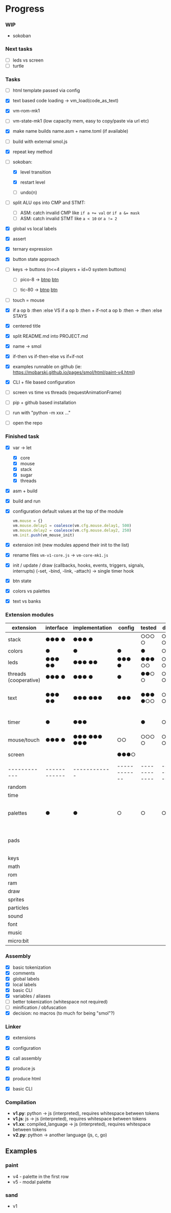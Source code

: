 # Progress

### WIP

- sokoban

### Next tasks

- [ ] leds vs screen
- [ ] turtle

### Tasks

- [ ] html template passed via config

- [x] text based code loading -> vm_load(code_as_text)

- [x] vm-rom-mk1

- [ ] vm-state-mk1 (low capacity mem, easy to copy/paste via url etc)

- [x] make name builds name.asm + name.toml (if available)

- [ ] build with external smol.js

- [x] repeat key method

- [ ] sokoban:

  - [x] level transition

  - [x] restart level

  - [ ] undo(n)

- [ ] split ALU ops into CMP and STMT:

  - [ ] ASM: catch invalid CMP like  `if a += val` or `if a &= mask`
  - [ ] ASM: catch invalid STMT like `a < 10` or `a != 2`

- [x] global vs local labels

- [x] assert

- [x] ternary expression

- [x] button state approach

- [ ] keys -> buttons (n<=4 players + id=0 system buttons)

  - [ ] pico-8 -> [btnp](https://pico-8.fandom.com/wiki/Btnp) [btn](https://pico-8.fandom.com/wiki/Btn)
  - [ ] tic-80 -> [btnp](https://github-wiki-see.page/m/nesbox/TIC-80/wiki/btnp) [btn](https://github-wiki-see.page/m/nesbox/TIC-80/wiki/btn)

  

- [ ] touch = mouse

- [x] if a op b :then :else VS if a op b :then + if-not a op b :then -> :then :else STAYS

- [x] centered title

- [x] split README.md into PROJECT.md

- [x] name -> smol

- [x] if-then vs if-then-else vs if+if-not

- [x] examples runnable on github (ie: https://mobarski.github.io/pages/smol/html/paint-v4.html)

- [x] CLI + file based configuration

- [ ] screen vs time vs threads (requestAnimationFrame)

- [ ] pip + github based installation

- [ ] run with "python -m xxx ..."

- [ ] open the repo

### Finished task

- [x] var -> let

  - [x] core
  - [x] mouse
  - [x] stack
  - [x] sugar
  - [x] threads

- [x] asm + build

- [x] build and run

- [x] configuration default values at the top of the module

  ```javascript
  vm.mouse = {}
  vm.mouse.delay1 = coalesce(vm.cfg.mouse.delay1, 500)
  vm.mouse.delay2 = coalesce(vm.cfg.mouse.delay2, 250)
  vm.init.push(vm_mouse_init)
  ```

- [x] extension init (new modules append their init to the list)

- [x] rename files `vm-v1-core.js` -> `vm-core-mk1.js`

- [x] init / update / draw (callbacks, hooks, events, triggers, signals, interrupts) (-set, -bind, -link, -attach)  -> single timer hook

- [x] btn state

- [x] colors vs palettes

- [x] text vs banks

  

### Extension modules

| extension             | interface    | implementation | config       | tested       | docs         | notes                            |
| --------------------- | ------------ | -------------- | ------------ | ------------ | ------------ | -------------------------------- |
| stack                 | ●●● ●        | ●●● ●          |              | ○○○ ○        | ○○○ ○        |                                  |
| colors                | ●            | ●              | ●            | ●            | ○            |                                  |
| leds                  | ●●● ●●       | ●●● ●●         | ●●● ●        | ●●● ○○       | ○○○ ○○       |                                  |
| threads (cooperative) | ●●● ●        | ●●● ●          | ●            | ●●○ ○        | ○○○ ○        | errors: -id                      |
| text                  | ●●● ●●       | ●●● ●●●        | ●●●          | ●●● ●○○      | ○○○ ○○○      | mk1 = ala 24a2<br />banks!       |
| timer                 | ●            | ●●●            |              | ●            | ○            | TODO: better delay               |
| mouse/touch           | ●●● ●        | ●●● ●●● ●●●    | ○○           | ○○○ ○        | ○○○ ○        |                                  |
| screen                |              |                | ●●●○         |              |              | pages, blit                      |
| ------------          | ------------ | ------------   | ------------ | ------------ | ------------ | ------------                     |
| random                |              |                |              |              |              |                                  |
| time                  |              |                |              |              |              |                                  |
| palettes              | ●            | ●              | ○            | ○            | ○            | embed selected palettes at build |
| pads                  |              |                |              |              |              | NES/GB style (4+2+2) x 4?        |
| keys                  |              |                |              |              |              |                                  |
| math                  |              |                |              |              |              |                                  |
| rom                   |              |                |              |              |              |                                  |
| ram                   |              |                |              |              |              |                                  |
| draw                  |              |                |              |              |              |                                  |
| sprites               |              |                |              |              |              |                                  |
| particles             |              |                |              |              |              |                                  |
| sound                 |              |                |              |              |              |                                  |
| font                  |              |                |              |              |              |                                  |
| music                 |              |                |              |              |              |                                  |
| micro:bit             |              |                |              |              |              |                                  |



### Assembly

- [x] basic tokenization
- [x] comments
- [x] global labels
- [x] local labels
- [x] basic CLI
- [x] variables / aliases
- [ ] better tokenization (whitespace not required)
- [ ] minification / obfuscation
- [x] decision: no macros (to much for being "smol"?)

### Linker

- [x] extensions
- [x] configuration
- [x] call assembly
- [x] produce js
- [x] produce html
- [x] basic CLI



### Compilation

- **v1.py**: python -> js (interpreted), requires whitespace between tokens
- **v1.js**: js -> js (interpreted), requires whitespace between tokens
- **v1.xx**: compiled_language -> js (interpreted), requires whitespace between tokens
- **v2.py**: python -> another language (js, c, go)



## Examples

### paint

- v4 - palette in the first row
- v5 - modal palette 



### sand

- v1



